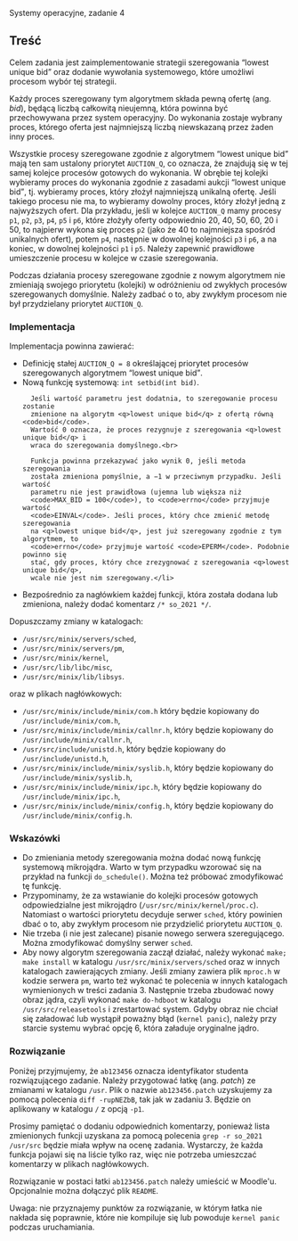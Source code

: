 Systemy operacyjne, zadanie 4
  

<div class="container">

<h2>Treść</h2>

<p>Celem zadania jest zaimplementowanie strategii szeregowania <q>lowest unique bid</q>
oraz dodanie wywołania systemowego, które umożliwi procesom wybór
tej strategii.</p>

<p>Każdy proces szeregowany tym algorytmem składa pewną ofertę (ang. <em>bid</em>),
będącą liczbą całkowitą nieujemną, która powinna być przechowywana przez system operacyjny.
Do wykonania zostaje wybrany proces, którego oferta jest najmniejszą liczbą niewskazaną przez
żaden inny proces.</p>

<p>Wszystkie procesy szeregowane zgodnie z algorytmem <q>lowest unique bid</q> mają ten sam
ustalony priorytet <code>AUCTION_Q</code>, co oznacza, że znajdują się w tej samej
kolejce procesów gotowych do wykonania. W obrębie tej kolejki wybieramy proces do
wykonania zgodnie z zasadami aukcji <q>lowest unique bid</q>, tj. wybieramy proces, który
złożył najmniejszą unikalną ofertę. Jeśli takiego procesu nie ma, to wybieramy dowolny proces,
który złożył jedną z najwyższych ofert. Dla przykładu, jeśli w kolejce <code>AUCTION_Q</code>
mamy procesy <code>p1</code>, <code>p2</code>, <code>p3</code>, <code>p4</code>, <code>p5</code>
i <code>p6</code>, które złożyły oferty odpowiednio 20, 40,
50, 60, 20 i 50, to najpierw wykona się
proces <code>p2</code> (jako że 40 to najmniejsza spośród unikalnych ofert), potem <code>p4</code>, następnie w dowolnej kolejności <code>p3</code>
i <code>p6</code>, a na koniec, w dowolnej kolejności <code>p1</code> i <code>p5</code>.
Należy zapewnić prawidłowe umieszczenie procesu w kolejce w czasie szeregowania.</p>

<p>Podczas działania procesy szeregowane zgodnie z nowym algorytmem nie zmieniają
swojego priorytetu (kolejki) w odróżnieniu od zwykłych procesów szeregowanych domyślnie.
Należy zadbać o to, aby zwykłym procesom nie był przydzielany priorytet <code>AUCTION_Q</code>. </p>

<h3>Implementacja</h3>

<p>Implementacja powinna zawierać:</p>

<ul>
  <li>Definicję stałej <code>AUCTION_Q = 8</code> określającej priorytet procesów
    szeregowanych algorytmem <q>lowest unique bid</q>.</li>

  <li>Nową funkcję systemową: <code>int setbid(int bid)</code>.

      Jeśli wartość parametru jest dodatnia, to szeregowanie procesu zostanie
      zmienione na algorytm <q>lowest unique bid</q> z ofertą równą <code>bid</code>.
      Wartość 0 oznacza, że proces rezygnuje z szeregowania <q>lowest unique bid</q> i
      wraca do szeregowania domyślnego.<br>

      Funkcja powinna przekazywać jako wynik 0, jeśli metoda szeregowania
      została zmieniona pomyślnie, a −1 w przeciwnym przypadku. Jeśli wartość
      parametru nie jest prawidłowa (ujemna lub większa niż
      <code>MAX_BID = 100</code>), to <code>errno</code> przyjmuje wartość
      <code>EINVAL</code>. Jeśli proces, który chce zmienić metodę szeregowania
      na <q>lowest unique bid</q>, jest już szeregowany zgodnie z tym algorytmem, to
      <code>errno</code> przyjmuje wartość <code>EPERM</code>. Podobnie powinno się
      stać, gdy proces, który chce zrezygnować z szeregowania <q>lowest unique bid</q>,
      wcale nie jest nim szeregowany.</li>

  <li>Bezpośrednio za nagłówkiem każdej funkcji,
    która została dodana lub zmieniona, należy dodać komentarz
    <code>/* so_2021 */</code>.</li>
</ul>

<p>Dopuszczamy zmiany w katalogach:</p>

<ul>
   <li><code>/usr/src/minix/servers/sched</code>,</li>
   <li><code>/usr/src/minix/servers/pm</code>,</li>
   <li><code>/usr/src/minix/kernel</code>,</li>
   <li><code>/usr/src/lib/libc/misc</code>,</li>
   <li><code>/usr/src/minix/lib/libsys</code>.</li>
</ul>

<p>oraz w plikach nagłówkowych:</p>

<ul>
   <li><code>/usr/src/minix/include/minix/com.h</code>
   który będzie kopiowany do <code>/usr/include/minix/com.h</code>,</li>
   <li><code>/usr/src/minix/include/minix/callnr.h</code>,
   który będzie kopiowany do <code>/usr/include/minix/callnr.h</code>,</li>
   <li><code>/usr/src/include/unistd.h</code>,
   który będzie kopiowany do <code>/usr/include/unistd.h</code>,</li>
   <li><code>/usr/src/minix/include/minix/syslib.h</code>,
   który będzie kopiowany do <code>/usr/include/minix/syslib.h</code>,</li>
   <li><code>/usr/src/minix/include/minix/ipc.h</code>,
   który będzie kopiowany do <code>/usr/include/minix/ipc.h</code>,</li>
   <li><code>/usr/src/minix/include/minix/config.h</code>,
   który  będzie kopiowany do <code>/usr/include/minix/config.h</code>.
</li></ul>

<h3>Wskazówki</h3>

<ul>
  <li>Do zmieniania metody szeregowania można dodać nową funkcję systemową
      mikrojądra. Warto w tym przypadku wzorować się na przykład na funkcji
      <code>do_schedule()</code>. Można też próbować zmodyfikować tę funkcję.</li>

  <li>Przypominamy, że za wstawianie do kolejki procesów gotowych
    odpowiedzialne jest mikrojądro
    (<code>/usr/src/minix/kernel/proc.c</code>). Natomiast o wartości
    priorytetu decyduje serwer <code>sched</code>, który powinien dbać o to, aby
    zwykłym procesom nie przydzielić priorytetu <code>AUCTION_Q</code>.</li>

  <li>Nie trzeba (i nie jest zalecane) pisanie nowego serwera szeregującego.
    Można zmodyfikować domyślny serwer <code>sched</code>.</li>

  <li>Aby nowy algorytm szeregowania zaczął działać, należy wykonać
      <code>make; make install</code> w katalogu
      <code>/usr/src/minix/servers/sched</code> oraz w innych katalogach
      zawierających zmiany. Jeśli zmiany zawiera plik <code>mproc.h</code> w kodzie serwera <code>pm</code>,
      warto też wykonać te polecenia w innych katalogach wymienionych w treści zadania 3.
      Następnie trzeba zbudować nowy obraz jądra, czyli
      wykonać <code>make do-hdboot</code> w katalogu
      <code>/usr/src/releasetools</code> i zrestartować system.
      Gdyby obraz nie chciał się załadować lub wystąpił poważny błąd
      (<code>kernel panic</code>), należy przy starcie systemu wybrać opcję 6,
      która załaduje oryginalne jądro.</li>
</ul>

<h3>Rozwiązanie</h3>

<p>Poniżej przyjmujemy, że <code>ab123456</code> oznacza identyfikator studenta
rozwiązującego zadanie. Należy przygotować łatkę (ang. <em>patch</em>) ze
zmianami w katalogu <code>/usr</code>. Plik o nazwie
<code>ab123456.patch</code> uzyskujemy za pomocą polecenia
<code>diff -rupNEZbB</code>, tak jak w zadaniu 3. Będzie on aplikowany w katalogu
<code>/</code> z opcją <code>-p1</code>.</p>

<p>Prosimy pamiętać o dodaniu odpowiednich komentarzy, ponieważ lista
  zmienionych funkcji uzyskana za pomocą polecenia
  <code>grep -r so_2021 /usr/src</code> będzie miała wpływ na ocenę zadania.
  Wystarczy, że każda funkcja pojawi się na liście tylko raz, więc nie potrzeba
  umieszczać komentarzy w plikach nagłówkowych.</p>

<p>Rozwiązanie w postaci łatki <code>ab123456.patch</code> należy
umieścić w Moodle'u. Opcjonalnie można dołączyć plik <code>README</code>.</p>

<p>Uwaga: nie przyznajemy punktów za rozwiązanie, w którym łatka nie nakłada się
poprawnie, które nie kompiluje się lub powoduje <code>kernel panic</code>
podczas uruchamiania.</p>

</div>
